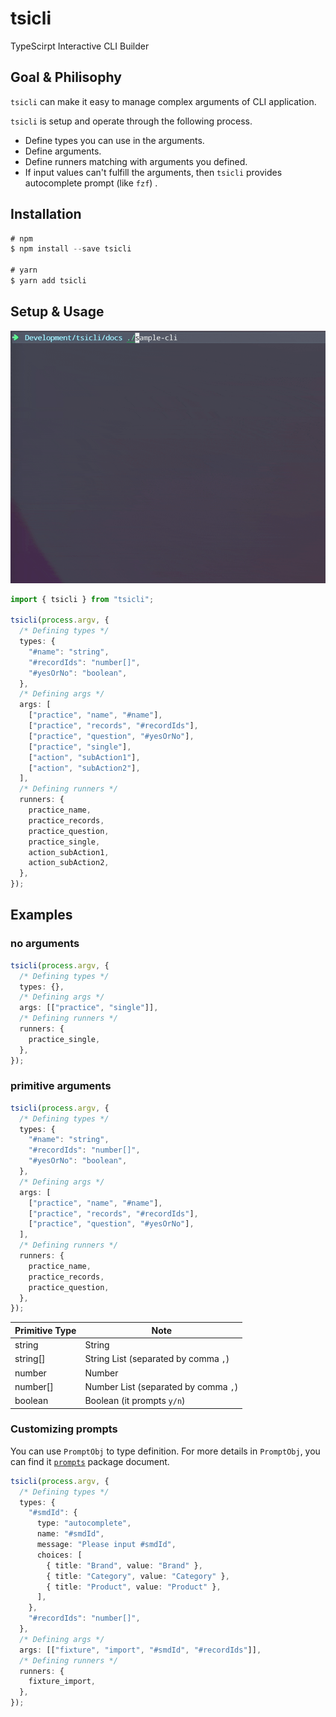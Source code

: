 # tsicli

TypeScirpt Interactive CLI Builder

## Goal & Philisophy

`tsicli` can make it easy to manage complex arguments of CLI application.

`tsicli` is setup and operate through the following process.

- Define types you can use in the arguments.
- Define arguments.
- Define runners matching with arguments you defined.
- If input values can't fulfill the arguments, then `tsicli` provides autocomplete prompt (like `fzf`) .

## Installation

```typescript
# npm
$ npm install --save tsicli

# yarn
$ yarn add tsicli
```

## Setup & Usage

<p><img src="./docs/assets/sample-fixture-import.gif"></p>

```typescript
import { tsicli } from "tsicli";

tsicli(process.argv, {
  /* Defining types */
  types: {
    "#name": "string",
    "#recordIds": "number[]",
    "#yesOrNo": "boolean",
  },
  /* Defining args */
  args: [
    ["practice", "name", "#name"],
    ["practice", "records", "#recordIds"],
    ["practice", "question", "#yesOrNo"],
    ["practice", "single"],
    ["action", "subAction1"],
    ["action", "subAction2"],
  ],
  /* Defining runners */
  runners: {
    practice_name,
    practice_records,
    practice_question,
    practice_single,
    action_subAction1,
    action_subAction2,
  },
});
```

## Examples

### no arguments

```typescript
tsicli(process.argv, {
  /* Defining types */
  types: {},
  /* Defining args */
  args: [["practice", "single"]],
  /* Defining runners */
  runners: {
    practice_single,
  },
});
```

### primitive arguments

```typescript
tsicli(process.argv, {
  /* Defining types */
  types: {
    "#name": "string",
    "#recordIds": "number[]",
    "#yesOrNo": "boolean",
  },
  /* Defining args */
  args: [
    ["practice", "name", "#name"],
    ["practice", "records", "#recordIds"],
    ["practice", "question", "#yesOrNo"],
  ],
  /* Defining runners */
  runners: {
    practice_name,
    practice_records,
    practice_question,
  },
});
```

| Primitive Type | Note                                 |
| -------------- | ------------------------------------ |
| string         | String                               |
| string[]       | String List (separated by comma `,`) |
| number         | Number                               |
| number[]       | Number List (separated by comma `,`) |
| boolean        | Boolean (it prompts `y/n`)           |

### Customizing prompts

You can use `PromptObj` to type definition.
For more details in `PromptObj`, you can find it [`prompts`](https://www.npmjs.com/package/prompts) package document.

```typescript
tsicli(process.argv, {
  /* Defining types */
  types: {
    "#smdId": {
      type: "autocomplete",
      name: "#smdId",
      message: "Please input #smdId",
      choices: [
        { title: "Brand", value: "Brand" },
        { title: "Category", value: "Category" },
        { title: "Product", value: "Product" },
      ],
    },
    "#recordIds": "number[]",
  },
  /* Defining args */
  args: [["fixture", "import", "#smdId", "#recordIds"]],
  /* Defining runners */
  runners: {
    fixture_import,
  },
});
```
